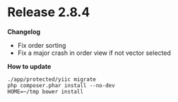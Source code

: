 Release 2.8.4
=======

**Changelog**

- Fix order sorting
- Fix a major crash in order view if not vector selected

**How to update**

    ./app/protected/yiic migrate
    php composer.phar install --no-dev
    HOME=~/tmp bower install
